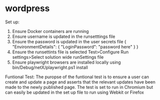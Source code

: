 # wordpress
Set up:
1. Ensure Docker containers are running
2. Ensure username is updated in the runsetttings file
3. Ensure the password is updated in the user secrets file
    {
      "EnvironmentDetails": {
        "LoginPassword": "password here"
       }
    }
4. Ensure the runsettints file is selected Test>Configure Run settings>Select solution wide runSettings file
5. Ensure playwright browsers are installed locally using bin/Debug/netX/playwright.ps1 install

Funtional Test:
The puropse of the funtional test is to ensure a user can create and update a page and asserts that the relevant updates have been made to the newly published page.  The test is set to run in Chromium but can easily be updated in the set up file to run using Webkit or Firefox